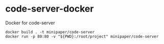 # code-server-docker
Docker for code-server

```
docker build . -t minipaper/code-server
docker run -p 80:80 -v "${PWD}:/root/project" minipaper/code-server
```
